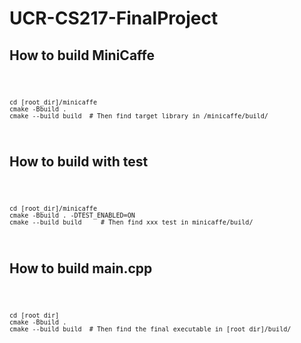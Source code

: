 # UCR-CS217-FinalProject

## How to build MiniCaffe

<code>

    cd [root_dir]/minicaffe 
    cmake -Bbuild .  
    cmake --build build  # Then find target library in /minicaffe/build/
</code>

## How to build with test

<code>

    cd [root_dir]/minicaffe
    cmake -Bbuild . -DTEST_ENABLED=ON
    cmake --build build     # Then find xxx_test in minicaffe/build/
</code>

## How to build main.cpp

<code>

    cd [root dir]
    cmake -Bbuild .
    cmake --build build  # Then find the final executable in [root dir]/build/
</code>